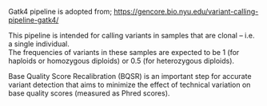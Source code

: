 Gatk4 pipeline is adopted from;
https://gencore.bio.nyu.edu/variant-calling-pipeline-gatk4/

This pipeline is intended for calling variants in samples that are clonal – i.e. a single individual.  
The frequencies of variants in these samples are expected to be 1 (for haploids or homozygous diploids) 
or 0.5 (for heterozygous diploids).  

Base Quality Score Recalibration (BQSR) is an important step for accurate variant detection that aims 
to minimize the effect of technical variation on base quality scores (measured as Phred scores). 